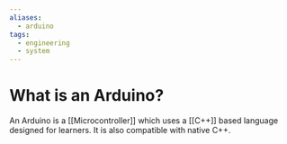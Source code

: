 ```yaml
---
aliases:
  - arduino
tags:
  - engineering
  - system
---
```

# What is an Arduino?
An Arduino is a [[Microcontroller]] which uses a [[C++]] based language designed for learners. It is also compatible with native C++. 